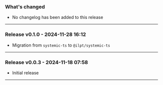### What's changed

- No changelog has been added to this release

---

### Release v0.1.0 - 2024-11-28 16:12

- Migration from `systemic-ts` to `@ilpt/systemic-ts`

---

### Release v0.0.3 - 2024-11-18 07:58

- Initial release

---